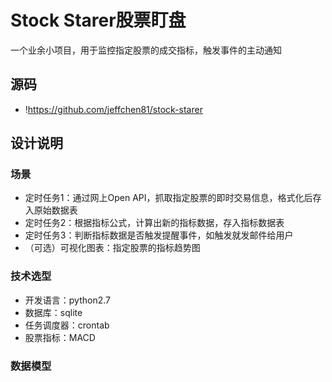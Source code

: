 # Stock Starer股票盯盘

一个业余小项目，用于监控指定股票的成交指标，触发事件的主动通知

## 源码

* !<https://github.com/jeffchen81/stock-starer>

## 设计说明

### 场景

* 定时任务1：通过网上Open API，抓取指定股票的即时交易信息，格式化后存入原始数据表
* 定时任务2：根据指标公式，计算出新的指标数据，存入指标数据表
* 定时任务3：判断指标数据是否触发提醒事件，如触发就发邮件给用户
* （可选）可视化图表：指定股票的指标趋势图

### 技术选型

* 开发语言：python2.7
* 数据库：sqlite
* 任务调度器：crontab
* 股票指标：MACD

### 数据模型
